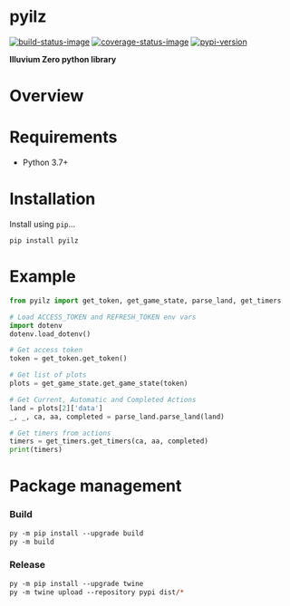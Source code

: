 # pyilz

[![build-status-image]][build-status]
[![coverage-status-image]][codecov]
[![pypi-version]][pypi]

**Illuvium Zero python library**

# Overview
# Requirements

* Python 3.7+
# Installation

Install using `pip`...

    pip install pyilz


# Example
```py
from pyilz import get_token, get_game_state, parse_land, get_timers

# Load ACCESS_TOKEN and REFRESH_TOKEN env vars
import dotenv
dotenv.load_dotenv()

# Get access token
token = get_token.get_token()

# Get list of plots
plots = get_game_state.get_game_state(token)

# Get Current, Automatic and Completed Actions
land = plots[2]['data']
_, _, ca, aa, completed = parse_land.parse_land(land)

# Get timers from actions
timers = get_timers.get_timers(ca, aa, completed)
print(timers)
```

# Package management
### Build
```ps
py -m pip install --upgrade build
py -m build
```

### Release
```ps
py -m pip install --upgrade twine
py -m twine upload --repository pypi dist/*
```

[build-status-image]: https://github.com/nickjordan289/pyilz/actions/workflows/main.yml/badge.svg
[build-status]: https://github.com/nickjordan289/pyilz/actions/workflows/main.yml
[coverage-status-image]: https://img.shields.io/codecov/c/github/nickjordan289/pyilz/master.svg
[codecov]: https://codecov.io/github/nickjordan289/pyilz?branch=main
[pypi-version]: https://img.shields.io/pypi/v/pyilz.svg
[pypi]: https://pypi.org/project/pyilz/